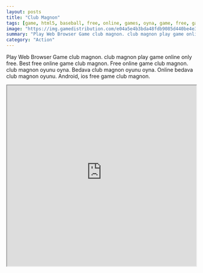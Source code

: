 ```yaml
---
layout: posts
title: "Club Magnon"
tags: [game, html5, baseball, free, online, games, oyna, game, free, games, play, play, games]
image: "https://img.gamedistribution.com/e04a5e4b3bda48fdb9085d440be4e33a-512x384.jpeg"
summary: "Play Web Browser Game club magnon. club magnon play game online only free. Best free online game club magnon. Free online game club magnon. club magnon oyunu oyna. Bedava club magnon oyunu oyna. Online bedava club magnon oyunu. Android, ios free game club magnon."
category: "Action"
---
```


Play Web Browser Game club magnon. club magnon play game online only free. Best free online game club magnon. Free online game club magnon. club magnon oyunu oyna. Bedava club magnon oyunu oyna. Online bedava club magnon oyunu. Android, ios free game club magnon.

<iframe width="100%" height="480px;" src="https://html5.gamedistribution.com/e04a5e4b3bda48fdb9085d440be4e33a/"></iframe>